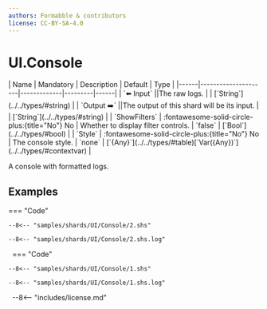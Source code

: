 ```yaml
---
authors: Formabble & contributors
license: CC-BY-SA-4.0
---
```



# UI.Console

<div class="sh-parameters" markdown="1">
| Name | Mandatory | Description | Default | Type |
|------|---------------------|-------------|---------|------|
| `⬅️ Input` ||The raw logs. | | [`String`](../../types/#string) |
| `Output ➡️` ||The output of this shard will be its input. | | [`String`](../../types/#string) |
| `ShowFilters` | :fontawesome-solid-circle-plus:{title="No"} No  | Whether to display filter controls. | `false` | [`Bool`](../../types/#bool) |
| `Style` | :fontawesome-solid-circle-plus:{title="No"} No  | The console style. | `none` | [`{Any}`](../../types/#table)[`Var({Any})`](../../types/#contextvar) |

</div>

A console with formatted logs.

## Examples

=== "Code"

  ```x86asm linenums="1"
  --8<-- "samples/shards/UI/Console/2.shs"
  ```

  ```
  --8<-- "samples/shards/UI/Console/2.shs.log"
  ```
&nbsp;
=== "Code"

  ```x86asm linenums="1"
  --8<-- "samples/shards/UI/Console/1.shs"
  ```

  ```
  --8<-- "samples/shards/UI/Console/1.shs.log"
  ```
&nbsp;
--8<-- "includes/license.md"

